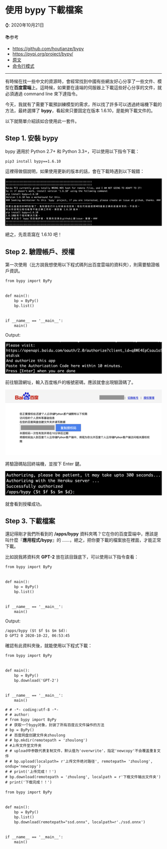 # 使用 bypy 下載檔案

⌚️: 2020年10月21日

📚参考

- https://github.com/houtianze/bypy
- https://pypi.org/project/bypy/
- [原文](https://clay-atlas.com/blog/2020/10/22/python-cn-bypy-download-baidu-yun-files/)
- [命令行模式](https://tsukkomi.org/post/download-baidu-pan-with-bypy)

---

有時候在找一些中文的資源時，會經常找到中國有些網友好心分享了一些文件、模型在**百度雲端**上。這時候，如果要在遠端的伺服器上下載這些好心分享的文件，就必須通過 command line 來下達指令。

今天，我就有了需要下載預訓練模型的需求，所以找了許多可以透過終端機下載的方法，最終選擇了 **bypy**，看起來只要固定在版本 1.6.10，是能夠下載文件的。

以下就簡單介紹該如合使用此一套件。

## Step 1. 安裝 bypy

bypy 適用於 Python 2.7+ 和 Python 3.3+，可以使用以下指令下載：

```
pip3 install bypy==1.6.10
```

這裡得做個說明，如果使用更新的版本的話，會在下載時遇到以下報錯：

![img](imgs/11.png)

總之，先乖乖窩在 1.6.10 吧！



## Step 2. 驗證帳戶、授權

第一次使用（比方說我想使用以下程式碼列出百度雲端的資料夾），則需要驗證帳戶資訊。

```
from bypy import ByPy


def main():
    bp = ByPy()
    bp.list()


if __name__ == '__main__':
    main()
```

Output:

![img](imgs/111111.png)

前往驗證網址，輸入百度帳戶的帳號密碼，應該就會出現驗證碼了。

![img](imgs/56.png)

將驗證碼貼回終端機，並按下 Enter 鍵。

![img](imgs/78.png)

就會看到授權成功。



## Step 3. 下載檔案

還記得剛才我們所看到的 **/apps/bypy** 資料夾嗎？它在你的百度雲端中，應該是叫什麼『**應用程式/bypy**』的 ......，總之，把你要下載的檔案放在裡面，才能正常下載。

比如說我將資料夾 **GPT-2** 放在該目錄底下，可以使用以下指令查看：

```
from bypy import ByPy


def main():
    bp = ByPy()
    bp.list()


if __name__ == '__main__':
    main()
```

Output:

```
/apps/bypy ($t $f $s $m $d):
D GPT2 0 2020-10-22, 06:53:45
```

確認有此資料夾後，就能使用以下程式下載：

```
from bypy import ByPy


def main():
    bp = ByPy()
    bp.download('GPT-2')


if __name__ == '__main__':
    main()
```



```
# # -*- coding:utf-8 -*-
# # author:
# from bypy import ByPy
# # 获取一个bypy对象，封装了所有百度云文件操作的方法
# bp = ByPy()
# # 百度网盘创建文件夹zhoulong
# # bp.mkdir(remotepath = 'zhoulong')
# #上传文件至文件夹
# # upload中参数代表复制文件，默认值为'overwrite'，指定'newcopy'不会覆盖重复文件
# # bp.upload(localpath= r'上传文件绝对路径', remotepath= 'zhoulong', ondup='newcopy')
# # print('上传完成！！')
# bp.download(remotepath = 'zhoulong', localpath = r'下载文件输出文件夹')
# print('下载完成！！')

from bypy import ByPy


def main():
    bp = ByPy()
    bp.list()
    bp.download(remotepath="ssd.onnx", localpath=r'./ssd.onnx')


if __name__ == '__main__':
    main()
```

